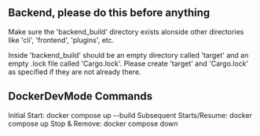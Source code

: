 ## Backend, please do this before anything
Make sure the 'backend_build' directory exists alonside other directories like 'cli', 'frontend', 'plugins', etc.

Inside 'backend_build' should be an empty directory called 'target' and an empty .lock file called 'Cargo.lock'. Please create 'target' and 'Cargo.lock' as specified if they are not already there.

## DockerDevMode Commands
Initial Start: docker compose up --build
Subsequent Starts/Resume: docker compose up
Stop & Remove: docker compose down